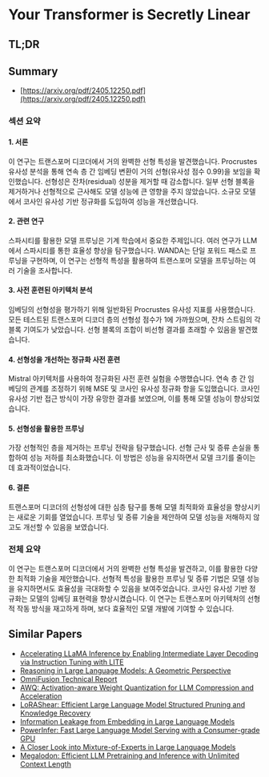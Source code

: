 # Your Transformer is Secretly Linear
## TL;DR
## Summary
- [https://arxiv.org/pdf/2405.12250.pdf](https://arxiv.org/pdf/2405.12250.pdf)

### 섹션 요약

#### 1. 서론
이 연구는 트랜스포머 디코더에서 거의 완벽한 선형 특성을 발견했습니다. Procrustes 유사성 분석을 통해 연속 층 간 임베딩 변환이 거의 선형(유사성 점수 0.99)을 보임을 확인했습니다. 선형성은 잔차(residual) 성분을 제거할 때 감소합니다. 일부 선형 블록을 제거하거나 선형적으로 근사해도 모델 성능에 큰 영향을 주지 않았습니다. 소규모 모델에서 코사인 유사성 기반 정규화를 도입하여 성능을 개선했습니다.

#### 2. 관련 연구
스파시티를 활용한 모델 프루닝은 기계 학습에서 중요한 주제입니다. 여러 연구가 LLM에서 스파시티를 통한 효율성 향상을 탐구했습니다. WANDA는 단일 포워드 패스로 프루닝을 구현하며, 이 연구는 선형적 특성을 활용하여 트랜스포머 모델을 프루닝하는 여러 기술을 조사합니다.

#### 3. 사전 훈련된 아키텍처 분석
임베딩의 선형성을 평가하기 위해 일반화된 Procrustes 유사성 지표를 사용했습니다. 모든 테스트된 트랜스포머 디코더 층의 선형성 점수가 1에 가까웠으며, 잔차 스트림의 각 블록 기여도가 낮았습니다. 선형 블록의 조합이 비선형 결과를 초래할 수 있음을 발견했습니다.

#### 4. 선형성을 개선하는 정규화 사전 훈련
Mistral 아키텍처를 사용하여 정규화된 사전 훈련 실험을 수행했습니다. 연속 층 간 임베딩의 관계를 조정하기 위해 MSE 및 코사인 유사성 정규화 항을 도입했습니다. 코사인 유사성 기반 접근 방식이 가장 유망한 결과를 보였으며, 이를 통해 모델 성능이 향상되었습니다.

#### 5. 선형성을 활용한 프루닝
가장 선형적인 층을 제거하는 프루닝 전략을 탐구했습니다. 선형 근사 및 증류 손실을 통합하여 성능 저하를 최소화했습니다. 이 방법은 성능을 유지하면서 모델 크기를 줄이는 데 효과적이었습니다.

#### 6. 결론
트랜스포머 디코더의 선형성에 대한 심층 탐구를 통해 모델 최적화와 효율성을 향상시키는 새로운 기회를 열었습니다. 프루닝 및 증류 기술을 제안하여 모델 성능을 저해하지 않고도 개선할 수 있음을 보였습니다.

### 전체 요약
이 연구는 트랜스포머 디코더에서 거의 완벽한 선형 특성을 발견하고, 이를 활용한 다양한 최적화 기술을 제안했습니다. 선형적 특성을 활용한 프루닝 및 증류 기법은 모델 성능을 유지하면서도 효율성을 극대화할 수 있음을 보여주었습니다. 코사인 유사성 기반 정규화는 모델의 임베딩 표현력을 향상시켰습니다. 이 연구는 트랜스포머 아키텍처의 선형적 작동 방식을 재고하게 하며, 보다 효율적인 모델 개발에 기여할 수 있습니다.

## Similar Papers
- [Accelerating LLaMA Inference by Enabling Intermediate Layer Decoding via Instruction Tuning with LITE](2310.18581.md)
- [Reasoning in Large Language Models: A Geometric Perspective](2407.02678.md)
- [OmniFusion Technical Report](2404.06212.md)
- [AWQ: Activation-aware Weight Quantization for LLM Compression and Acceleration](2306.00978.md)
- [LoRAShear: Efficient Large Language Model Structured Pruning and Knowledge Recovery](2310.18356.md)
- [Information Leakage from Embedding in Large Language Models](2405.11916.md)
- [PowerInfer: Fast Large Language Model Serving with a Consumer-grade GPU](2312.12456.md)
- [A Closer Look into Mixture-of-Experts in Large Language Models](2406.18219.md)
- [Megalodon: Efficient LLM Pretraining and Inference with Unlimited Context Length](2404.08801.md)
